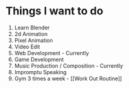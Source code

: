 # Things I want to do
1. Learn Blender
2. 2d Animation
3. Pixel Animation
4. Video Edit
5. Web Development - Currently
6. Game Development
7. Music Production / Composition - Currently
8. Impromptu Speaking
9. Gym 3 times a week - [[Work Out Routine]]
